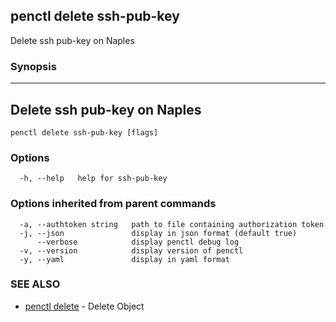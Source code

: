 ## penctl delete ssh-pub-key

Delete ssh pub-key on Naples

### Synopsis



------------------------------
 Delete ssh pub-key on Naples 
------------------------------


```
penctl delete ssh-pub-key [flags]
```

### Options

```
  -h, --help   help for ssh-pub-key
```

### Options inherited from parent commands

```
  -a, --authtoken string   path to file containing authorization token
  -j, --json               display in json format (default true)
      --verbose            display penctl debug log
  -v, --version            display version of penctl
  -y, --yaml               display in yaml format
```

### SEE ALSO
* [penctl delete](penctl_delete.md)	 - Delete Object

